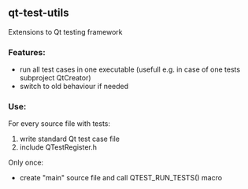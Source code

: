 ## qt-test-utils
Extensions to Qt testing framework

### Features:
- run all test cases in one executable (usefull e.g. in case of one tests subproject QtCreator)
- switch to old behaviour if needed

### Use:
For every source file with tests:
1. write standard Qt test case file
2. include QTestRegister.h

Only once:
- create "main" source file and call QTEST_RUN_TESTS() macro
